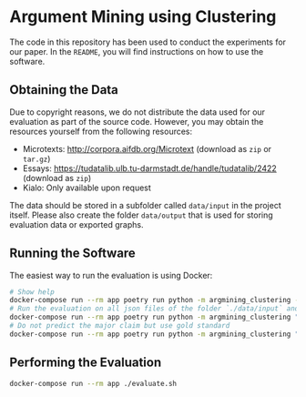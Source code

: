 # Argument Mining using Clustering

The code in this repository has been used to conduct the experiments for our paper.
In the `README`, you will find instructions on how to use the software.

## Obtaining the Data

Due to copyright reasons, we do not distribute the data used for our evaluation as part of the source code.
However, you may obtain the resources yourself from the following resources:

- Microtexts: <http://corpora.aifdb.org/Microtext> (download as `zip` or `tar.gz`)
- Essays: <https://tudatalib.ulb.tu-darmstadt.de/handle/tudatalib/2422> (download as `zip`)
- Kialo: Only available upon request

The data should be stored in a subfolder called `data/input` in the project itself. Please also create the folder `data/output` that is used for storing evaluation data or exported graphs.

## Running the Software

The easiest way to run the evaluation is using Docker:

```sh
# Show help
docker-compose run --rm app poetry run python -m argmining_clustering --help
# Run the evaluation on all json files of the folder `./data/input` and write the graphs to `./data/output/
docker-compose run --rm app poetry run python -m argmining_clustering "**/*.json" --save-json --save-pdf
# Do not predict the major claim but use gold standard
docker-compose run --rm app poetry run python -m argmining_clustering "**/*.json" --save-json --save-pdf --preset-mc
```

## Performing the Evaluation

```sh
docker-compose run --rm app ./evaluate.sh
```
